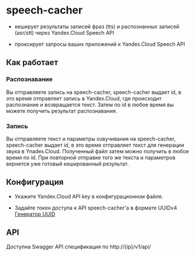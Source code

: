# speech-cacher

- кеширует результаты записей фраз (tts) и распознанных записей (asr/stt) через Yandex.Cloud Speech API

- проксирует запросы ваших приложений к Yandex.Cloud Speech API

## Как работает

### Распознавание

Вы отправляете запись на speech-cacher, speech-cacher выдает id, в это время отправляет запись в Yandex.Cloud, где происходит распознание и возвращается текст. Затем по id в любое время вы можете получить результат распознавания. 

### Запись

Вы отправляете текст и параметры озвучивания на speech-cacher, speech-cacher выдает id, в это время отправляет текст для генерации звука в Ynadex.Cloud. Полученный файл затем можно получить в любое время по id. При повторной отправке того же текста и параметров вернется уже готовый кешированный результат.

## Конфигурация

- Укажите Yandex.Cloud API key в конфигурационном файле.

- Задайте токен доступа к API speech-cacher'а в формате UUIDv4 [Генератор UUID](https://www.uuidgenerator.net/)

## API

Доступна Swagger API спецификация по http://{ip}/v1/api/
